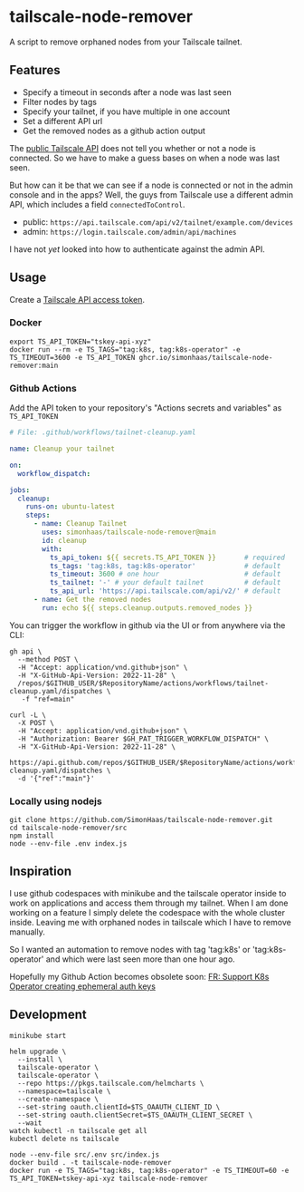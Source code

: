 # tailscale-node-remover

A script to remove orphaned nodes from your Tailscale tailnet.

## Features

- Specify a timeout in seconds after a node was last seen
- Filter nodes by tags
- Specify your tailnet, if you have multiple in one account
- Set a different API url
- Get the removed nodes as a github action output

The [public Tailscale API](https://tailscale.com/api#tag/devices/GET/tailnet/{tailnet}/devices) does not tell you whether or not a node is connected.
So we have to make a guess bases on when a node was last seen.

But how can it be that we can see if a node is connected or not in the admin console and in the apps?
Well, the guys from Tailscale use a different admin API, which includes a field `connectedToControl`.

- public: `https://api.tailscale.com/api/v2/tailnet/example.com/devices`
- admin: `https://login.tailscale.com/admin/api/machines`

I have not *yet* looked into how to authenticate against the admin API.

## Usage

Create a [Tailscale API access token](https://login.tailscale.com/admin/settings/keys).

### Docker

``` shell
export TS_API_TOKEN="tskey-api-xyz"
docker run --rm -e TS_TAGS="tag:k8s, tag:k8s-operator" -e TS_TIMEOUT=3600 -e TS_API_TOKEN ghcr.io/simonhaas/tailscale-node-remover:main
```

### Github Actions

Add the API token to your repository's "Actions secrets and variables" as ``TS_API_TOKEN``

``` yaml
# File: .github/workflows/tailnet-cleanup.yaml

name: Cleanup your tailnet

on:
  workflow_dispatch:

jobs:
  cleanup:
    runs-on: ubuntu-latest
    steps:
      - name: Cleanup Tailnet
        uses: simonhaas/tailscale-node-remover@main
        id: cleanup
        with:
          ts_api_token: ${{ secrets.TS_API_TOKEN }}       # required
          ts_tags: 'tag:k8s, tag:k8s-operator'            # default
          ts_timeout: 3600 # one hour                     # default
          ts_tailnet: '-' # your default tailnet          # default
          ts_api_url: 'https://api.tailscale.com/api/v2/' # default
      - name: Get the removed nodes
        run: echo ${{ steps.cleanup.outputs.removed_nodes }}
```

You can trigger the workflow in github via the UI or from anywhere via the CLI:

``` shell
gh api \
  --method POST \
  -H "Accept: application/vnd.github+json" \
  -H "X-GitHub-Api-Version: 2022-11-28" \
  /repos/$GITHUB_USER/$RepositoryName/actions/workflows/tailnet-cleanup.yaml/dispatches \
   -f "ref=main"

curl -L \
  -X POST \
  -H "Accept: application/vnd.github+json" \
  -H "Authorization: Bearer $GH_PAT_TRIGGER_WORKFLOW_DISPATCH" \
  -H "X-GitHub-Api-Version: 2022-11-28" \
  https://api.github.com/repos/$GITHUB_USER/$RepositoryName/actions/workflows/tailnet-cleanup.yaml/dispatches \
  -d '{"ref":"main"}'
```

<!--
``` shell
gh workflow run tailnet-cleanup.yaml # TODO could not create workflow dispatch event: HTTP 403: Resource not accessible by integration
```
-->

### Locally using nodejs

``` shell
git clone https://github.com/SimonHaas/tailscale-node-remover.git
cd tailscale-node-remover/src
npm install
node --env-file .env index.js
```

<!--
### Remotely using nodejs

``` shell
npx run-url https://raw.githubusercontent.com/SimonHaas/tailscale-node-remover/refs/heads/main/src/index.js # TODO env variables
```
-->

## Inspiration

I use github codespaces with minikube and the tailscale operator inside to work on applications and access them through my tailnet.
When I am done working on a feature I simply delete the codespace with the whole cluster inside.
Leaving me with orphaned nodes in tailscale which I have to remove manually.

So I wanted an automation to remove nodes with tag 'tag:k8s' or 'tag:k8s-operator' and which were last seen more than one hour ago.

Hopefully my Github Action becomes obsolete soon: [FR: Support K8s Operator creating ephemeral auth keys](https://github.com/tailscale/tailscale/issues/10166)

## Development

``` shell
minikube start

helm upgrade \
  --install \
  tailscale-operator \
  tailscale-operator \
  --repo https://pkgs.tailscale.com/helmcharts \
  --namespace=tailscale \
  --create-namespace \
  --set-string oauth.clientId=$TS_OAAUTH_CLIENT_ID \
  --set-string oauth.clientSecret=$TS_OAAUTH_CLIENT_SECRET \
  --wait
watch kubectl -n tailscale get all
kubectl delete ns tailscale

node --env-file src/.env src/index.js
docker build . -t tailscale-node-remover
docker run -e TS_TAGS="tag:k8s, tag:k8s-operator" -e TS_TIMEOUT=60 -e TS_API_TOKEN=tskey-api-xyz tailscale-node-remover
```

